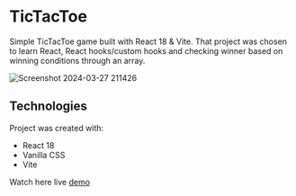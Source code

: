 # TicTacToe
Simple TicTacToe game built with React 18 & Vite. That project was chosen to learn React, React hooks/custom hooks and checking winner based on winning conditions through an array.

![Screenshot 2024-03-27 211426](https://github.com/gneo0/TicTacToe/assets/119285103/fbc245b4-4466-4c19-80f1-f4169c8ee8ff)

## Technologies
Project was created with:
* React 18
* Vanilla CSS
* Vite

Watch here live [demo](https://tictactoe-242703.netlify.app/)
